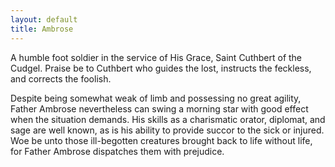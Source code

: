 ```yaml
---
layout: default
title: Ambrose
---
```


A humble foot soldier in the service of His Grace, Saint Cuthbert of the Cudgel. Praise be to Cuthbert who guides the lost, instructs the feckless, and corrects the foolish.

Despite being somewhat weak of limb and possessing no great agility, Father Ambrose nevertheless can swing a morning star with good effect when the situation demands. His skills as a charismatic orator, diplomat, and sage are well known, as is his ability to provide succor to the sick or injured. Woe be unto those ill-begotten creatures brought back to life without life, for Father Ambrose dispatches them with prejudice.
